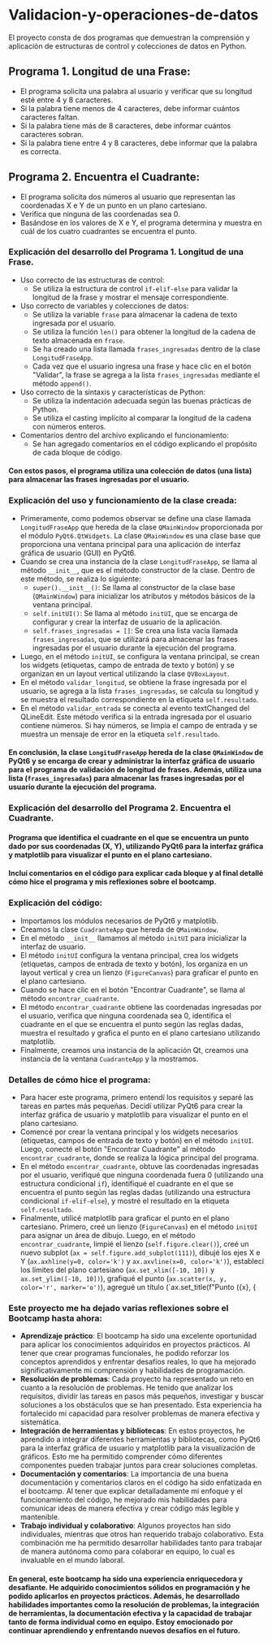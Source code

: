 # Validacion-y-operaciones-de-datos
El proyecto consta de dos programas que demuestran la comprensión y aplicación de estructuras de control y colecciones de datos en Python.
## Programa 1. Longitud de una Frase:
   * El programa solicita una palabra al usuario y verificar que su longitud esté entre 4 y 8 caracteres.
   * Si la palabra tiene menos de 4 caracteres, debe informar cuántos caracteres faltan.
   * Si la palabra tiene más de 8 caracteres, debe informar cuántos caracteres sobran.
   * Si la palabra tiene entre 4 y 8 caracteres, debe informar que la palabra es correcta.

## Programa 2. Encuentra el Cuadrante:
   * El programa solicita dos números al usuario que representan las coordenadas X e Y de un punto en un plano cartesiano.
   * Verifica que ninguna de las coordenadas sea 0.
   * Basándose en los valores de X e Y, el programa determina y muestra en cuál de los cuatro cuadrantes se encuentra el punto.

### Explicación del desarrollo del Programa 1. Longitud de una Frase.
   * Uso correcto de las estructuras de control:
      - Se utiliza la estructura de control `if-elif-else` para validar la longitud de la frase y mostrar el mensaje correspondiente.
   * Uso correcto de variables y colecciones de datos:
      - Se utiliza la variable `frase` para almacenar la cadena de texto ingresada por el usuario.
      - Se utiliza la función `len()` para obtener la longitud de la cadena de texto almacenada en `frase`.
      - Se ha creado una lista llamada `frases_ingresadas` dentro de la clase `LongitudFraseApp`.
      - Cada vez que el usuario ingresa una frase y hace clic en el botón "Validar", la frase se agrega a la lista `frases_ingresadas` mediante el método `append()`.
   * Uso correcto de la sintaxis y características de Python:
      - Se utiliza la indentación adecuada según las buenas prácticas de Python.
      - Se utiliza el casting implícito al comparar la longitud de la cadena con números enteros.
   * Comentarios dentro del archivo explicando el funcionamiento:
      - Se han agregado comentarios en el código explicando el propósito de cada bloque de código.
#### Con estos pasos, el programa utiliza una colección de datos (una lista) para almacenar las frases ingresadas por el usuario.

### Explicación del uso y funcionamiento de la clase creada:
* Primeramente, como podemos observar se define una clase llamada `LongitudFraseApp` que hereda de la clase `QMainWindow` proporcionada por el módulo `PyQt6.QtWidgets`. La clase `QMainWindow` es una clase base que proporciona una ventana principal para una aplicación de interfaz gráfica de usuario (GUI) en PyQt6.
* Cuando se crea una instancia de la clase `LongitudFraseApp`, se llama al método `__init__`, que es el método constructor de la clase. Dentro de este método, se realiza lo siguiente:
  - `super().__init__()`: Se llama al constructor de la clase base (`QMainWindow`) para inicializar los atributos y métodos básicos de la ventana principal.
  - `self.initUI()`: Se llama al método `initUI`, que se encarga de configurar y crear la interfaz de usuario de la aplicación.
  - `self.frases_ingresadas = []`: Se crea una lista vacía llamada `frases_ingresadas`, que se utilizará para almacenar las frases ingresadas por el usuario durante la ejecución del programa.
* Luego, en el método `initUI`, se configura la ventana principal, se crean los widgets (etiquetas, campo de entrada de texto y botón) y se organizan en un layout vertical utilizando la clase `QVBoxLayout`.
* En el método `validar_longitud`, se obtiene la frase ingresada por el usuario, se agrega a la lista `frases_ingresadas`, se calcula su longitud y se muestra el resultado correspondiente en la etiqueta `self.resultado`.
* En el método `validar_entrada` se conecta al evento textChanged del QLineEdit. Este método verifica si la entrada ingresada por el usuario contiene números. Si hay números, se limpia el campo de entrada y se muestra un mensaje de error en la etiqueta `self.resultado`.

#### En conclusión, la clase `LongitudFraseApp` hereda de la clase `QMainWindow` de PyQt6 y se encarga de crear y administrar la interfaz gráfica de usuario para el programa de validación de longitud de frases. Además, utiliza una lista (`frases_ingresadas`) para almacenar las frases ingresadas por el usuario durante la ejecución del programa.


### Explicación del desarrollo del Programa 2. Encuentra el Cuadrante.
#### Programa que identifica el cuadrante en el que se encuentra un punto dado por sus coordenadas (X, Y), utilizando PyQt6 para la interfaz gráfica y matplotlib para visualizar el punto en el plano cartesiano.
#### Incluí comentarios en el código para explicar cada bloque y al final detallé cómo hice el programa y mis reflexiones sobre el bootcamp.

### Explicación del código:
* Importamos los módulos necesarios de PyQt6 y matplotlib.
* Creamos la clase `CuadranteApp` que hereda de `QMainWindow`.
* En el método `__init__` llamamos al método `initUI` para inicializar la interfaz de usuario.
* El método `initUI` configura la ventana principal, crea los widgets (etiquetas, campos de entrada de texto y botón), los organiza en un layout vertical y crea un lienzo (`FigureCanvas`) para graficar el punto en el plano cartesiano.
* Cuando se hace clic en el botón "Encontrar Cuadrante", se llama al método `encontrar_cuadrante`.
* El método `encontrar_cuadrante` obtiene las coordenadas ingresadas por el usuario, verifica que ninguna coordenada sea 0, identifica el cuadrante en el que se encuentra el punto según las reglas dadas, muestra el resultado y grafica el punto en el plano cartesiano utilizando matplotlib.
* Finalmente, creamos una instancia de la aplicación Qt, creamos una instancia de la ventana `CuadranteApp` y la mostramos.

### Detalles de cómo hice el programa:
* Para hacer este programa, primero entendí los requisitos y separé las tareas en partes más pequeñas. Decidí utilizar PyQt6 para crear la interfaz gráfica de usuario y matplotlib para visualizar el punto en el plano cartesiano.
* Comencé por crear la ventana principal y los widgets necesarios (etiquetas, campos de entrada de texto y botón) en el método `initUI`. Luego, conecté el botón "Encontrar Cuadrante" al método `encontrar_cuadrante`, donde se realiza la lógica principal del programa.
* En el método `encontrar_cuadrante`, obtuve las coordenadas ingresadas por el usuario, verifiqué que ninguna coordenada fuera 0 (utilizando una estructura condicional `if`), identifiqué el cuadrante en el que se encuentra el punto según las reglas dadas (utilizando una estructura condicional `if-elif-else`), y mostré el resultado en la etiqueta `self.resultado`.
* Finalmente, utilicé matplotlib para graficar el punto en el plano cartesiano. Primero, creé un lienzo (`FigureCanvas`) en el método `initUI` para asignar un área de dibujo. Luego, en el método `encontrar_cuadrante`, limpié el lienzo (`self.figure.clear()`), creé un nuevo subplot (`ax = self.figure.add_subplot(111)`), dibujé los ejes X e Y (`ax.axhline(y=0, color='k')` y `ax.axvline(x=0, color='k')`), establecí los límites del plano cartesiano (`ax.set_xlim([-10, 10])` y `ax.set_ylim([-10, 10])`), grafiqué el punto (`ax.scatter(x, y, color='r', marker='o')`), agregué un título (`ax.set_title(f"Punto ({x}, {

### Este proyecto me ha dejado varias reflexiones sobre el Bootcamp hasta ahora:
* **Aprendizaje práctico**: El bootcamp ha sido una excelente oportunidad para aplicar los conocimientos adquiridos en proyectos prácticos. Al tener que crear programas funcionales, he podido reforzar los conceptos aprendidos y enfrentar desafíos reales, lo que ha mejorado significativamente mi comprensión y habilidades de programación.
* **Resolución de problemas**: Cada proyecto ha representado un reto en cuanto a la resolución de problemas. He tenido que analizar los requisitos, dividir las tareas en pasos más pequeños, investigar y buscar soluciones a los obstáculos que se han presentado. Esta experiencia ha fortalecido mi capacidad para resolver problemas de manera efectiva y sistemática.
* **Integración de herramientas y bibliotecas**: En estos proyectos, he aprendido a integrar diferentes herramientas y bibliotecas, como PyQt6 para la interfaz gráfica de usuario y matplotlib para la visualización de gráficos. Esto me ha permitido comprender cómo diferentes componentes pueden trabajar juntos para crear soluciones completas.
* **Documentación y comentarios**: La importancia de una buena documentación y comentarios claros en el código ha sido enfatizada en el bootcamp. Al tener que explicar detalladamente mi enfoque y el funcionamiento del código, he mejorado mis habilidades para comunicar ideas de manera efectiva y crear código más legible y mantenible.
* **Trabajo individual y colaborativo**: Algunos proyectos han sido individuales, mientras que otros han requerido trabajo colaborativo. Esta combinación me ha permitido desarrollar habilidades tanto para trabajar de manera autónoma como para colaborar en equipo, lo cual es invaluable en el mundo laboral.

#### En general, este bootcamp ha sido una experiencia enriquecedora y desafiante. He adquirido conocimientos sólidos en programación y he podido aplicarlos en proyectos prácticos. Además, he desarrollado habilidades importantes como la resolución de problemas, la integración de herramientas, la documentación efectiva y la capacidad de trabajar tanto de forma individual como en equipo. Estoy emocionado por continuar aprendiendo y enfrentando nuevos desafíos en el futuro.
